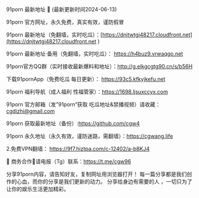 91porn 最新地址 👋 (最新更新时间2024-06-13)

91porn 官方网址，永久免费，真实有效，谨防假冒

91porn 最新地址（免翻墙，实时吃瓜）：[https://dnjtwtgi48217.cloudfront.net](https://dnjtwtgi48217.cloudfront.net )

91porn 最新地址·备用（免翻墙，实时吃瓜）： https://h4buz9.vrwaqgo.net

91porn官方QQ群（实时接收最新爆料和地址）：http://g.elkgcgtg90.cn/s/b56H

下载91pornApp（免费吃瓜 每日更新）： https://93c5.kfkyjkefu.net

91porn 福利导航（成人福利 性福管家）：https://1698.ljsuxccyx.com

91porn 官方邮箱（发”91porn“获取 吃瓜地址&禁播视频）请收藏：cgdizhi@gmail.com

91porn 获取最新地址（备份）:https://github.com/cgw4

91porn 永久地址（永久有效，谨防迷路，需翻墙）：https://cgwang.life

2.免费VPN翻墙： https://9f7.hiztpa.com/c-12402/a-b8KJ4

🤝 商务合作🤝请电报（Tg）联系：https://t.me/cgw96

分享91porn内容，请告知好友，复制网址用浏览器打开！ 每一篇分享都是我们创作的心血，而你的分享是我们更新的动力。 分享给身边有需要的人 ，一切只为了让你的娱乐生活更加精彩。
